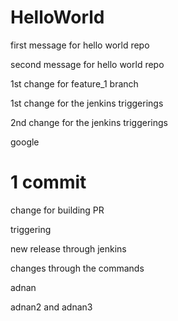 # HelloWorld

first message for hello world repo

second message for hello world repo

1st change for feature_1 branch

1st change for the jenkins triggerings

2nd change for the jenkins triggerings


google

1 commit
=======
change for building PR

triggering

new release through jenkins

changes through the commands

adnan

adnan2 and adnan3
